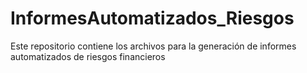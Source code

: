 # InformesAutomatizados_Riesgos
Este repositorio contiene los archivos para la generación de informes automatizados de riesgos financieros
